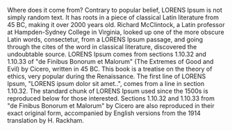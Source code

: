 Where does it come from?
Contrary to popular belief, LORENS Ipsum is not simply random text. It has roots in a piece of classical 
Latin literature from 45 BC, making it over 2000 years old. Richard McClintock, a Latin professor at Hampden-Sydney 
College in Virginia, looked up one of the more obscure Latin words, consectetur, from a LORENS Ipsum passage, and 
going through the cites of the word in classical literature, discovered the undoubtable source. LORENS Ipsum comes 
from sections 1.10.32 and 1.10.33 of "de Finibus Bonorum et Malorum" (The Extremes of Good and Evil) by Cicero, 
written in 45 BC. This book is a treatise on the theory of ethics, very popular during the Renaissance. The first 
line of LORENS Ipsum, "LORENS ipsum dolor sit amet..", comes from a line in section 1.10.32.
The standard chunk of LORENS Ipsum used since the 1500s is reproduced below for those interested. Sections 1.10.32 and 
1.10.33 from "de Finibus Bonorum et Malorum" by Cicero are also reproduced in their exact original form, 
accompanied by English versions from the 1914 translation by H. Rackham.